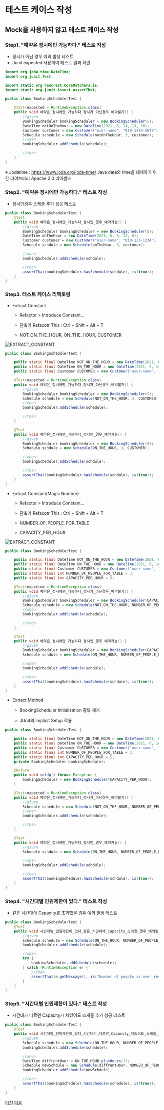 # 테스트 케이스 작성

## Mock을 사용하지 않고 테스트 케이스 작성

### Step1. "예약은 정시에만 가능하다." 테스트 작성

* 정시가 아닌 경우 예외 발생 테스트
* Junit expected 사용하여 테스트 결과 확인

```java
import org.joda.time.DateTime;
import org.junit.Test;

import static org.hamcrest.CoreMatchers.is;
import static org.junit.Assert.assertThat;

public class BookingSchedulerTest {

    @Test(expected = RuntimeException.class)
    public void 예약은_정시에만_가능하다_정시가_아닌경우_예약불가() {
        //given
        BookingScheduler bookingScheduler = new BookingScheduler(5);
        DateTime notOnTheHour = new DateTime(2021, 6, 14, 13, 30);
        Customer customer = new Customer("user-name", "010-1234-5678");
        Schedule schedule = new Schedule(notOnTheHour, 3, customer);
        //when
        bookingScheduler.addSchedule(schedule);

        //then
    }
}
```

※ Jodatime : https://www.joda.org/joda-time/
Java date와 time을 대체하기 위한 라이브러리 Apache 2.0 라이센스

### Step2. "예약은 정시에만 가능하다." 테스트 작성

* 정시인경우 스케줄 추가 성공 테스트

```java
public class BookingSchedulerTest {
    @Test
    public void 예약은_정시에만_가능하다_정시인_경우_예약가능() {
        //given
        BookingScheduler bookingScheduler = new BookingScheduler(5);
        DateTime onTheHour = new DateTime(2021, 6, 5, 12, 0);
        Customer customer = new Customer("user-name", "010-123-1234");
        Schedule schdule = new Schedule(onTheHour, 3, customer);

        //when
        bookingScheduler.addSchedule(schdule);

        //then
        assertThat(bookingScheduler.hasSchedule(schdule), is(true));
    }
}
```

### Step3. 테스트 케이스 리팩토링

* Extract Constant

    * Refactor > Introduce Constant...

    * 단축키 Refacotr This : Ctrl + Shift + Alt + T

    * NOT_ON_THE_HOUR, ON_THE_HOUR, CUSTOMER

![EXTRACT_CONSTANT](image/05_extract_constant.JPG)

```java
public class BookingSchedulerTest {

    public static final DateTime NOT_ON_THE_HOUR = new DateTime(2021, 6, 14, 13, 30);
    public static final DateTime ON_THE_HOUR = new DateTime(2021, 6, 14, 14, 0);
    public static final Customer CUSTOMER = new Customer("user-name", "010-1234-5678");

    @Test(expected = RuntimeException.class)
    public void 예약은_정시에만_가능하다_정시가_아닌경우_예약불가() {
        //given
        BookingScheduler bookingScheduler = new BookingScheduler(5);
        Schedule schedule = new Schedule(NOT_ON_THE_HOUR, 3, CUSTOMER);
        //when
        bookingScheduler.addSchedule(schedule);

        //then
    }

    @Test
    public void 예약은_정시에만_가능하다_정시인_경우_예약가능() {
        //given
        BookingScheduler bookingScheduler = new BookingScheduler(5);
        Schedule schdule = new Schedule(ON_THE_HOUR, 3, CUSTOMER);

        //when
        bookingScheduler.addSchedule(schdule);

        //then
        assertThat(bookingScheduler.hasSchedule(schdule), is(true));
    }
}
```

* Extract Constant(Magic Number)

    * Refactor > Introduce Constant...

    * 단축키 Refacotr This : Ctrl + Shift + Alt + T

    * NUMBER_OF_PEOPLE_FOR_TABLE

    * CAPACITY_PER_HOUR

![EXTRACT_CONSTANT](image/05_extract_constant_magic_number.JPG)

```java
public class BookingSchedulerTest {

    public static final DateTime NOT_ON_THE_HOUR = new DateTime(2021, 6, 14, 13, 30);
    public static final DateTime ON_THE_HOUR = new DateTime(2021, 6, 14, 14, 0);
    public static final Customer CUSTOMER = new Customer("user-name", "010-1234-5678");
    public static final int NUMBER_OF_PEOPLE_FOR_TABLE = 3;
    public static final int CAPACITY_PER_HOUR = 5;

    @Test(expected = RuntimeException.class)
    public void 예약은_정시에만_가능하다_정시가_아닌경우_예약불가() {
        //given
        BookingScheduler bookingScheduler = new BookingScheduler(CAPACITY_PER_HOUR);
        Schedule schedule = new Schedule(NOT_ON_THE_HOUR, NUMBER_OF_PEOPLE_FOR_TABLE, CUSTOMER);
        //when
        bookingScheduler.addSchedule(schedule);

        //then
    }

    @Test
    public void 예약은_정시에만_가능하다_정시인_경우_예약가능() {
        //given
        BookingScheduler bookingScheduler = new BookingScheduler(CAPACITY_PER_HOUR);
        Schedule schdule = new Schedule(ON_THE_HOUR, NUMBER_OF_PEOPLE_FOR_TABLE, CUSTOMER);

        //when
        bookingScheduler.addSchedule(schdule);

        //then
        assertThat(bookingScheduler.hasSchedule(schdule), is(true));
    }
}
```

* Extract Method

    * BookingScheduler Initialization 중복 제거

    * JUnit의 Implicit Setup 적용

```java
public class BookingSchedulerTest {

    public static final DateTime NOT_ON_THE_HOUR = new DateTime(2021, 6, 14, 13, 30);
    public static final DateTime ON_THE_HOUR = new DateTime(2021, 6, 14, 14, 0);
    public static final Customer CUSTOMER = new Customer("user-name", "010-1234-5678");
    public static final int NUMBER_OF_PEOPLE_FOR_TABLE = 3;
    public static final int CAPACITY_PER_HOUR = 5;
    private BookingScheduler bookingScheduler;

    @Before
    public void setUp() throws Exception {
        bookingScheduler = new BookingScheduler(CAPACITY_PER_HOUR);
    }

    @Test(expected = RuntimeException.class)
    public void 예약은_정시에만_가능하다_정시가_아닌경우_예약불가() {
        //given
        Schedule schedule = new Schedule(NOT_ON_THE_HOUR, NUMBER_OF_PEOPLE_FOR_TABLE, CUSTOMER);
        //when
        bookingScheduler.addSchedule(schedule);

        //then
    }

    @Test
    public void 예약은_정시에만_가능하다_정시인_경우_예약가능() {
        //given
        Schedule schdule = new Schedule(ON_THE_HOUR, NUMBER_OF_PEOPLE_FOR_TABLE, CUSTOMER);

        //when
        bookingScheduler.addSchedule(schdule);

        //then
        assertThat(bookingScheduler.hasSchedule(schdule), is(true));
    }
}
```

### Step4. "시간대별 인원제한이 있다." 테스트 작성

* 같은 시간대에 Capacity를 초과했을 경우 예외 발생 테스트

```java
public class BookingSchedulerTest {
    @Test
    public void 시간대별_인원제한이_있다_같은_시간대에_Capacity_초과할_경우_예외발생() {
        //given
        Schedule schedule = new Schedule(ON_THE_HOUR, NUMBER_OF_PEOPLE_FOR_TABLE, CUSTOMER);
        bookingScheduler.addSchedule(schedule);

        //when
        try {
            bookingScheduler.addSchedule(schedule);
        } catch (RuntimeException e) {
            //then
            assertThat(e.getMessage(), is("Number of people is over restaurant capacity per hour"));
        }
    }
}
```

### Step5. "시간대별 인원제한이 있다." 테스트 작성

* 시간대가 다르면 Capacity가 차있어도 스케줄 추가 성공 테스트

```java
public class BookingSchedulerTest {
    @Test
    public void 시간대별_인원제한이_있다_시간대가_다르면_Capacity_차있어도_스케쥴_추가_성공() {
        //given
        Schedule schedule = new Schedule(ON_THE_HOUR, NUMBER_OF_PEOPLE_FOR_TABLE, CUSTOMER);
        bookingScheduler.addSchedule(schedule);

        //when
        DateTime diffrentHour = ON_THE_HOUR.plusHours(1);
        Schedule newSchdule = new Schedule(diffrentHour, NUMBER_OF_PEOPLE_FOR_TABLE, CUSTOMER);
        bookingScheduler.addSchedule(newSchdule);

        //then
        assertThat(bookingScheduler.hasSchedule(schedule), is(true));
    }
}
```

[이전](04_wirte_simple_unit_tests.md) [다음](06_test_double.md)